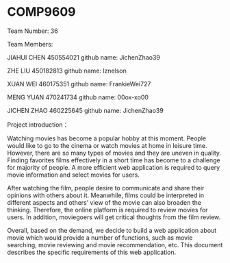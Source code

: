 # COMP9609

Team Number: 36

Team Members:

JIAHUI CHEN 450554021 github name: JichenZhao39

ZHE LIU 450182813 github name: lznelson

XUAN WEI 460175351 github name: FrankieWei727

MENG YUAN 470241734 github name: 00ox-xo00

JICHEN ZHAO 460225645 github name: JichenZhao39

Project introduction：

Watching movies has become a popular hobby at this moment. People would like to go to the cinema or watch movies at home in leisure time. However, there are so many types of movies and they are uneven in quality. Finding favorites films effectively in a short time has become to a challenge for majority of people. A more efficient web application is required to query movie information and select movies for users.

After watching the film, people desire to communicate and share their opinions with others about it. Meanwhile, films could be interpreted in different aspects and others’ view of the movie can also broaden the thinking. Therefore, the online platform is required to review movies for users. In addition, moviegoers will get critical thoughts from the film review.

Overall, based on the demand, we decide to build a web application about movie which would provide a number of functions, such as movie searching, movie reviewing and movie recommendation, etc. This document describes the specific requirements of this web application.
